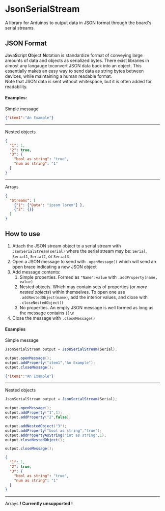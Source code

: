 # JsonSerialStream
A library for Arduinos to output data in JSON format through the board's serial streams.

## JSON Format
**J**ava**S**cript **O**bject **N**otation is standardize format of conveying large amounts of data and objects as serialized bytes. There exist libraries in almost any langauge toconvert JSON data back into an object. This essentially makes an easy way to send data as string bytes between devices, while maintaining a human readable format.  
Note that JSON data is sent without whitespace, but it is often added for readability.

#### Examples:
Simple message
```JSON  
{"item1":"An Example"}
```

---
Nested objects
```JSON
{
  "1": 1,
  "2": true,
  "3": {
    "bool as string": "true",
    "num as string": "1"
  }
}
```
  
---
Arrays
```JSON
{
  "Streams": [
    {"1": {"Data": "ipsom lorem"} },
    {"2": {}}
  ]
}
```

## How to use
1) Attach the JSON stream object to a serial stream with `JsonSerialStream(serial)` where the serial stream may be: `Serial`, `Serial1`, `Serial2`, or `Serial3`
2) Open a JSON message to send with `.openMessage()` which will send an open brace indicating a new JSON object
3) Add message contents:
   1) Simple properties. Formed as `"Name":value` with `.addProperty(name, value)`
   2) Nested objects. Which may contain sets of properties (_or more nested objects_) within themselves. To open one use `.addNestedObject(name)`, add the interior values, and close with `.closeNestedObject()`
   3) No properties. An empty JSON message is well formed as long as the message contains `{}\n` 
4) Close the message with `.closeMessage()`

#### Examples

Simple message
```c#
JsonSerialStream output = JsonSerialStream(Serial);

output.openMessage();
output.addProperty("item1","An Example");
output.closeMessage();
```
```JSON  
{"item1":"An Example"}
```

---
Nested objects
```c#
JsonSerialStream output = JsonSerialStream(Serial);

output.openMessage();
output.addProperty("1",1);
output.addProperty("2",false);

output.addNestedObject("3");
output.addProperty("bool as string","true");
output.addPropertyAsString("int as string",1);
output.closeNestedObject();

output.closeMessage();
```
```JSON
{
  "1": 1,
  "2": true,
  "3": {
    "bool as string": "true",
    "num as string": "1"
  }
}
```

---
Arrays
**! Currently unsupported !**